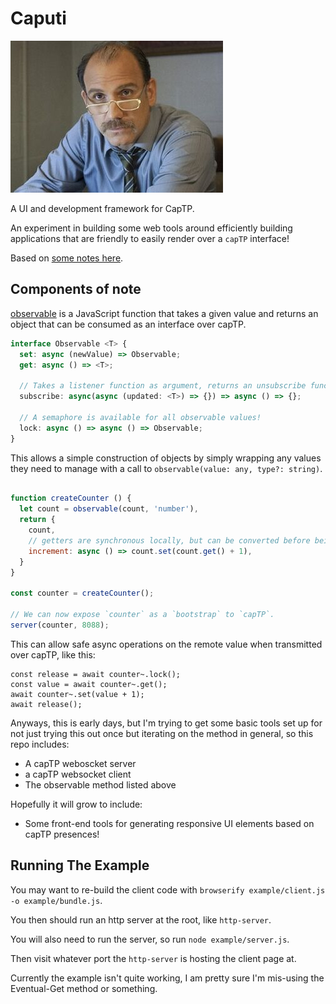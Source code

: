 # Caputi

![Caputo from Orange is the New Black. Mostly because of the name, but if you think about it, he's the guy tasked with keeping a jail operating smoothly.](./caputo.jpg)

A UI and development framework for CapTP.

An experiment in building some web tools around efficiently building applications that are friendly to easily render over a `capTP` interface!

Based on [some notes here](https://roamresearch.com/#/app/danfinlay/page/1xxtcDrhI).

## Components of note

[observable](./src/observable.js) is a JavaScript function that takes a given value and returns an object that can be consumed as an interface over capTP.

```typescript
interface Observable <T> {
  set: async (newValue) => Observable;
  get: async () => <T>;

  // Takes a listener function as argument, returns an unsubscribe function.
  subscribe: async(async (updated: <T>) => {}) => async () => {};

  // A semaphore is available for all observable values!
  lock: async () => async () => Observable;
}
```
This allows a simple construction of objects by simply wrapping any values they need to manage with a call to `observable(value: any, type?: string)`.

```javascript

function createCounter () {
  let count = observable(count, 'number'),
  return {
    count,
    // getters are synchronous locally, but can be converted before being passed to capTP:
    increment: async () => count.set(count.get() + 1),
  }
}

const counter = createCounter();

// We can now expose `counter` as a `bootstrap` to `capTP`.
server(counter, 8088);
```

This can allow safe async operations on the remote value when transmitted over capTP, like this:
```
const release = await counter~.lock();
const value = await counter~.get();
await counter~.set(value + 1);
await release();
```

Anyways, this is early days, but I'm trying to get some basic tools set up for not just trying this out once but iterating on the method in general, so this repo includes:

- A capTP weboscket server
- a capTP websocket client
- The observable method listed above

Hopefully it will grow to include:

- Some front-end tools for generating responsive UI elements based on capTP presences!

## Running The Example

You may want to re-build the client code with `browserify example/client.js -o example/bundle.js`.

You then should run an http server at the root, like `http-server`.

You will also need to run the server, so run `node example/server.js`.

Then visit whatever port the `http-server` is hosting the client page at.

Currently the example isn't quite working, I am pretty sure I'm mis-using the Eventual-Get method or something.
